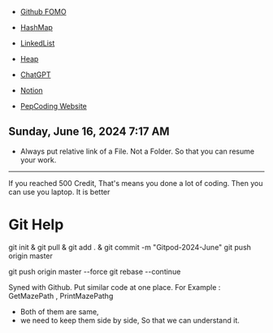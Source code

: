 - [Github FOMO](https://github.com/nishantunderstand/SumitMalikPepCodingL1/commits/master/)

- [HashMap](src/f1_HashMap/_HashMap.java)
- [LinkedList](src/e2_LinkedList/_LinkedListBasic.java)
- [Heap](src/f1a_Heap/_Heap.java)

- [ChatGPT](https://chatgpt.com/)
- [Notion](https://www.notion.so/nishant1/ddebaa3bfa8c48068fb88cdd61954281?v=7f987994bb9f4482bc810694b15c11c9)
- [PepCoding Website](https://web.archive.org/web/20231211092439/https://www.pepcoding.com/resources/online-java-foundation/)



Sunday, June 16, 2024 7:17 AM
---
- Always put relative link of a File. 
Not a Folder. 
So that you can resume your work.





-----------------------

If you reached 500 Credit, That's means you done a lot of coding.
Then you can use you laptop. It is better



# Git Help
git init & git pull & git add . & git commit -m "Gitpod-2024-June" 
git push origin master 

git push origin master --force
git rebase --continue






Syned with Github.
	Put similar code at one place.
For Example :
GetMazePath , PrintMazePathg
- Both of them are same,
- we need to keep them side by side, So that we can understand it.